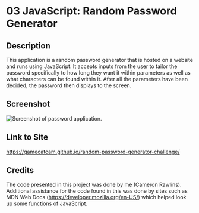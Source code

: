 # 03 JavaScript: Random Password Generator

## Description
This application is a random password generator that is hosted on a website and runs using JavaScript. It accepts inputs from the user to tailor the password specifically to how long they want it within parameters as well as what characters can be found within it. After all the parameters have been decided, the password then displays to the screen.

## Screenshot
![Screenshot of password application.](/Challenge-Work/random-password-generator-challenge/random-password-generator-challenge/download.png "Screenshot of webpage")

## Link to Site
https://gamecatcam.github.io/random-password-generator-challenge/

## Credits
The code presented in this project was done by me (Cameron Rawlins). Additional assistance for the code found in this was done by sites such as MDN Web Docs (https://developer.mozilla.org/en-US/) which helped look up some functions of JavaScript.